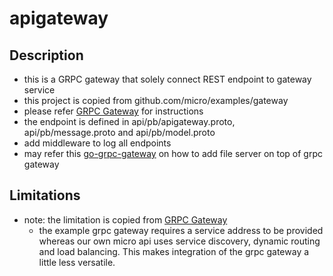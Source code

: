 # apigateway

## Description
* this is a GRPC gateway that solely connect REST endpoint to gateway service
* this project is copied from github.com/micro/examples/gateway
* please refer [GRPC Gateway](https://m3o.com/docs/grpc-gateway.html#running-the-example) for instructions
* the endpoint is defined in api/pb/apigateway.proto, api/pb/message.proto and api/pb/model.proto
* add middleware to log all endpoints
* may refer this [go-grpc-gateway](https://github.com/alextanhongpin/go-grpc-gateway) on how to add file server on top of grpc gateway

## Limitations
* note: the limitation is copied from [GRPC Gateway](https://m3o.com/docs/grpc-gateway.html#running-the-example)
    + the example grpc gateway requires a service address to be provided whereas our own micro api uses service discovery, dynamic routing and load balancing. This makes integration of the grpc gateway a little less versatile.

